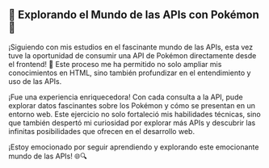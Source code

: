 ## 🌟 Explorando el Mundo de las APIs con Pokémon 🌟
¡Siguiendo con mis estudios en el fascinante mundo de las APIs, esta vez tuve la oportunidad de consumir una API de Pokémon directamente desde el frontend! 🚀 Este proceso me ha permitido no solo ampliar mis conocimientos en HTML, sino también profundizar en el entendimiento y uso de las APIs.

¡Fue una experiencia enriquecedora! Con cada consulta a la API, pude explorar datos fascinantes sobre los Pokémon y cómo se presentan en un entorno web. Este ejercicio no solo fortaleció mis habilidades técnicas, sino que también despertó mi curiosidad por explorar más APIs y descubrir las infinitas posibilidades que ofrecen en el desarrollo web.

¡Estoy emocionado por seguir aprendiendo y explorando este emocionante mundo de las APIs! 🌐🔍
